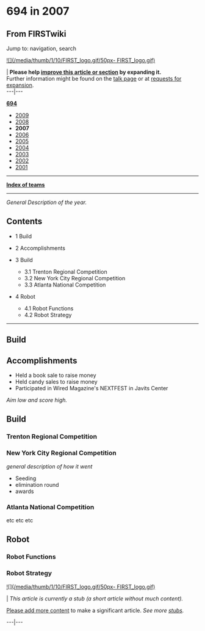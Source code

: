 # 694 in 2007

## From FIRSTwiki

Jump to: navigation, search

[![](/media/thumb/1/10/FIRST_logo.gif/50px-
FIRST_logo.gif)](Image:FIRST_logo.gif)

| **Please help [improve this article or section](http://www.firstwiki.net/index.php?title=694_in_2007&action=edit "http://www.firstwiki.net/index.php?title=694_in_2007&action=edit") by expanding it.**<br>
Further information might be found on the [talk page](/index.php?title=Talk:694_in_2007&action=edit "Talk:694 in 2007") or at [requests for expansion](FIRSTwiki:Requests_for_expansion "FIRSTwiki:Requests for expansion").<br>
---|---

**[694](694 "694")**

- [2009](694_in_2009 "694 in 2009")
- [2008](694_in_2008 "694 in 2008")
- **2007**
- [2006](694_in_2006 "694 in 2006")
- [2005](694_in_2005 "694 in 2005")
- [2004](694_in_2004 "694 in 2004")
- [2003](694_in_2003 "694 in 2003")
- [2002](694_in_2002 "694 in 2002")
- [2001](694_in_2001 "694 in 2001")

--------------------------------------------------------------------------------

**[Index of teams](Index_of_teams "Index of teams")**

--------------------------------------------------------------------------------

_General Description of the year._

## Contents

- 1 Build
- 2 Accomplishments
- 3 Build

  - 3.1 Trenton Regional Competition
  - 3.2 New York City Regional Competition
  - 3.3 Atlanta National Competition

- 4 Robot

  - 4.1 Robot Functions
  - 4.2 Robot Strategy

--------------------------------------------------------------------------------

## Build

## Accomplishments

- Held a book sale to raise money
- Held candy sales to raise money
- Participated in Wired Magazine's NEXTFEST in Javits Center

_Aim low and score high._

## Build

### Trenton Regional Competition

### New York City Regional Competition

_general description of how it went_

- Seeding
- elimination round
- awards

### Atlanta National Competition

etc etc etc

## Robot

### Robot Functions

### Robot Strategy

[![](/media/thumb/1/10/FIRST_logo.gif/50px-
FIRST_logo.gif)](Image:FIRST_logo.gif)

| _This article is currently a stub (a short article without much content)._

[Please add more content](http://www.firstwiki.net/index.php?title=694_in_2007&action=edit "http://www.firstwiki.net/index.php?title=694_in_2007&action=edit") to make a significant article. _See more [stubs](Special:Shortpages "Special:Shortpages")._

---|---
